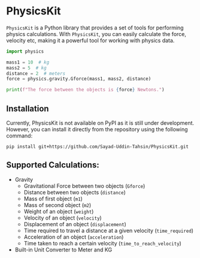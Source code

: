 # PhysicsKit

`PhysicsKit` is a Python library that provides a set of tools for performing physics calculations. With `PhysicsKit`, you can easily calculate the force, velocity etc, making it a powerful tool for working with physics data.

```py
import physics

mass1 = 10  # kg
mass2 = 5  # kg
distance = 2  # meters
force = physics.gravity.Gforce(mass1, mass2, distance)

print(f"The force between the objects is {force} Newtons.")
```

## Installation

Currently, PhysicsKit is not available on PyPI as it is still under development. However, you can install it directly from the repository using the following command:
```console
pip install git+https://github.com/Sayad-Uddin-Tahsin/PhysicsKit.git
```

## Supported Calculations:

- Gravity
  - Gravitational Force between two objects (`Gforce`)
  - Distance between two objects (`distance`)
  - Mass of first object (`m1`)
  - Mass of second object (`m2`)
  - Weight of an object (`weight`)
  - Velocity of an object (`velocity`)
  - Displacement of an object (`displacement`)
  - Time required to travel a distance at a given velocity (`time_required`)
  - Acceleration of an object (`acceleration`)
  - Time taken to reach a certain velocity (`time_to_reach_velocity`)
- Built-in Unit Converter to Meter and KG
